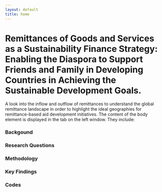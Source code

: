 ```yaml
---
layout: default
title: home
---
```


# Remittances of Goods and Services as a Sustainability Finance Strategy: Enabling the Diaspora to Support Friends and Family in Developing Countries in Achieving the Sustainable Development Goals. 

A look into the inflow and outflow of remittances to understand the global remittance landscape in order to highlight the ideal geographies for remittance-based aid development initiatives. The content of the body element is displayed in the tab on the left window. They include:

### Backgound
### Research Questions
### Methodology
### Key Findings
### Codes
